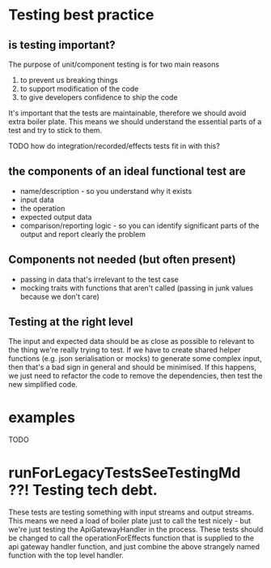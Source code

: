 # Testing best practice
## is testing important?
The purpose of unit/component testing is for two main reasons
1. to prevent us breaking things
1. to support modification of the code
1. to give developers confidence to ship the code

It's important that the tests are maintainable, therefore we should avoid extra boiler plate.
This means we should understand the essential parts of a test and try to stick to them.

TODO how do integration/recorded/effects tests fit in with this?

## the components of an ideal functional test are

- name/description - so you understand why it exists
- input data
- the operation
- expected output data
- comparison/reporting logic - so you can identify significant parts of the output and report clearly the problem

## Components not needed (but often present)
- passing in data that's irrelevant to the test case
- mocking traits with functions that aren't called (passing in junk values because we don't care)

## Testing at the right level
The input and expected data should be as close as possible to relevant to the thing we're really trying to test.
If we have to create shared helper functions (e.g. json serialisation or mocks) to generate some complex input,
then that's a bad sign in general and should be minimised.
If this happens, we just need to refactor the code to remove the dependencies, then test the new simplified code.

# examples
TODO

# runForLegacyTestsSeeTestingMd ??! Testing tech debt.
These tests are testing something with input streams and output streams.  This means we need a load of boiler plate just to call the test nicely - but we're just testing the ApiGatewayHandler in the process.  These tests should be changed to call the operationForEffects function that is supplied to the api gateway handler function, and just combine the above strangely named function with the top level handler.
